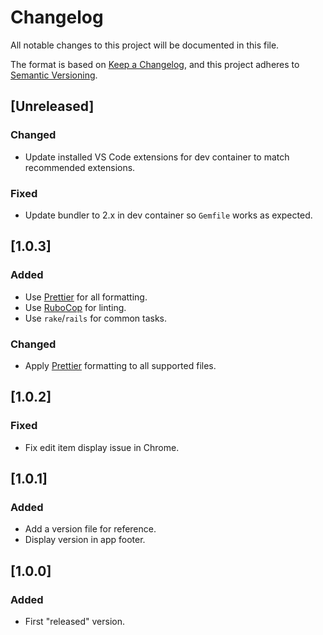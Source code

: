 # Changelog

All notable changes to this project will be documented in this file.

The format is based on [Keep a Changelog](https://keepachangelog.com/en/1.0.0/),
and this project adheres to [Semantic Versioning](https://semver.org/spec/v2.0.0.html).

## [Unreleased]

### Changed

- Update installed VS Code extensions for dev container to match recommended extensions.

### Fixed

- Update bundler to 2.x in dev container so `Gemfile` works as expected.

## [1.0.3]

### Added

- Use [Prettier](https://prettier.io/) for all formatting.
- Use [RuboCop](https://docs.rubocop.org/) for linting.
- Use `rake`/`rails` for common tasks.

### Changed

- Apply [Prettier](https://prettier.io/) formatting to all supported files.

## [1.0.2]

### Fixed

- Fix edit item display issue in Chrome.

## [1.0.1]

### Added

- Add a version file for reference.
- Display version in app footer.

## [1.0.0]

### Added

- First "released" version.
